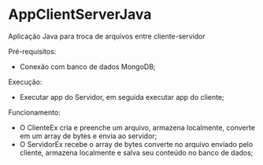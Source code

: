 # AppClientServerJava
Aplicação Java para troca de arquivos entre cliente-servidor

Pré-requisitos:
- Conexão com banco de dados MongoDB;

Execução:
- Executar app do Servidor, em seguida executar app do cliente;

Funcionamento:
- O ClienteEx cria e preenche um arquivo, armazena localmente, converte em um array de bytes e envia ao servidor;
- O ServidorEx recebe o array de bytes converte no arquivo enviado pelo cliente, armazena localmente e salva seu conteúdo no banco de dados; 
